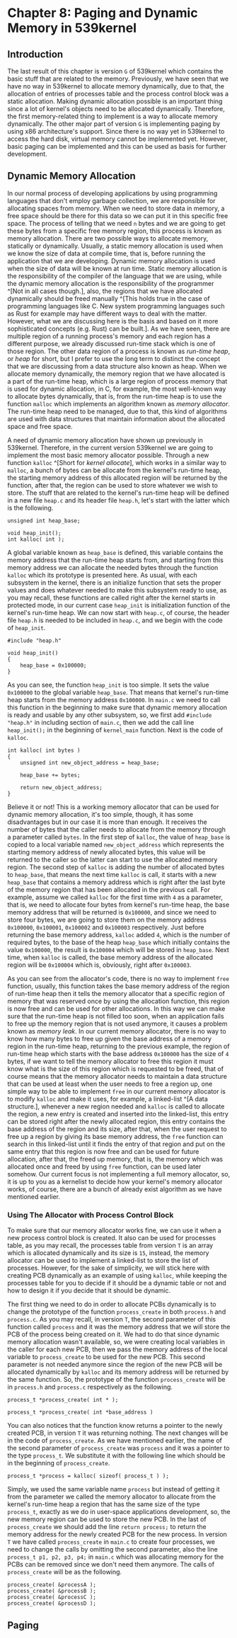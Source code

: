 # Chapter 8: Paging and Dynamic Memory in 539kernel

## Introduction
The last result of this chapter is version `G` of 539kernel which contains the basic stuff that are related to the memory. Previously, we have seen that we have no way in 539kernel to allocate memory dynamically, due to that, the allocation of entries of processes table and the process control block was a static allocation. Making dynamic allocation possible is an important thing since a lot of kernel's objects need to be allocated dynamically. Therefore, the first memory-related thing to implement is a way to allocate memory dynamically. The other major part of version `G` is implementing paging by using x86 architecture's support. Since there is no way yet in 539kernel to access the hard disk, virtual memory cannot be implemented yet. However, basic paging can be implemented and this can be used as basis for further development.

## Dynamic Memory Allocation
<!-- TODO: This part is largely duplicated with CH6. "The Data Structures of Processes". Merge them -->
In our normal process of developing applications by using programming languages that don't employ garbage collection, we are responsible for allocating spaces from memory. When we need to store data in memory, a free space should be there for this data so we can put it in this specific free space. The process of telling that we need `n` bytes and we are going to get these bytes from a specific free memory region, this process is known as memory allocation. There are two possible ways to allocate memory, statically or dynamically. Usually, a static memory allocation is used when we know the size of data at compile time, that is, before running the application that we are developing. Dynamic memory allocation is used when the size of data will be known at run time. Static memory allocation is the responsibility of the compiler of the language that we are using, while the dynamic memory allocation is the responsibility of the programmer ^[Not in all cases though.], also, the regions that we have allocated dynamically should be freed manually ^[This holds true in the case of programming languages like C. New system programming languages such as Rust for example may have different ways to deal with the matter. However, what we are discussing here is the basis and based on it more sophisticated concepts (e.g. Rust) can be built.]. As we have seen, there are multiple region of a running process's memory and each region has a different purpose, we already discussed run-time stack which is one of those region. The other data region of a process is known as *run-time heap*, or *heap* for short, but I prefer to use the long term to distinct the concept that we are discussing from a data structure also known as heap. When we allocate memory dynamically, the memory region that we have allocated is a part of the run-time heap, which is a large region of process memory that is used for dynamic allocation, in C, for example, the most well-known way to allocate bytes dynamically, that is, from the run-time heap is to use the function `malloc` which implements an algorithm known as *memory allocator*. The run-time heap need to be managed, due to that, this kind of algorithms are used with data structures that maintain information about the allocated space and free space.

A need of dynamic memory allocation have shown up previously in 539kernel. Therefore, in the current version 539kernel we are going to implement the most basic memory allocator possible. Through a new function `kalloc` ^[Short for *kernel allocate*], which works in a similar way to `malloc`, a bunch of bytes can be allocate from the kernel's run-time heap, the starting memory address of this allocated region will be returned by the function, after that, the region can be used to store whatever we wish to store. The stuff that are related to the kernel's run-time heap will be defined in a new file `heap.c` and its header file `heap.h`, let's start with the latter which is the following.

```{.c}
unsigned int heap_base;

void heap_init();
int kalloc( int );
```

A global variable known as `heap_base` is defined, this variable contains the memory address that the run-time heap starts from, and starting from this memory address we can allocate the needed bytes through the function `kalloc` which its prototype is presented here. As usual, with each subsystem in the kernel, there is an initialize function that sets the proper values and does whatever needed to make this subsystem ready to use, as you may recall, these functions are called right after the kernel starts in protected mode, in our current case `heap_init` is initialization function of the kernel's run-time heap. We can now start with `heap.c`, of course, the header file `heap.h` is needed to be included in `heap.c`, and we begin with the code of `heap_init`.

```{.c}
#include "heap.h"

void heap_init()
{
	heap_base = 0x100000;
}
```

As you can see, the function `heap_init` is too simple. It sets the value `0x100000` to the global variable `heap_base`. That means that kernel's run-time heap starts from the memory address `0x100000`. In `main.c` we need to call this function in the beginning to make sure that dynamic memory allocation is ready and usable by any other subsystem, so, we first add `#include "heap.h"` in including section of `main.c`, then we add the call line `heap_init();` in the beginning of `kernel_main` function. Next is the code of `kalloc`.

```{.c}
int kalloc( int bytes )
{
	unsigned int new_object_address = heap_base;
	
	heap_base += bytes;
	
	return new_object_address;
}
```

Believe it or not! This is a working memory allocator that can be used for dynamic memory allocation, it's too simple, though, it has some disadvantages but in our case it is more than enough. It receives the number of bytes that the caller needs to allocate from the memory through a parameter called `bytes`. In the first step of `kalloc`, the value of `heap_base` is copied to a local variable named `new_object_address` which represents the starting memory address of newly allocated bytes, this value will be returned to the caller so the latter can start to use the allocated memory region. The second step of `kalloc` is adding the number of allocated bytes to `heap_base`, that means the next time `kalloc` is call, it starts with a new `heap_base` that contains a memory address which is right after the last byte of the memory region that has been allocated in the previous call. For example, assume we called `kalloc` for the first time with `4` as a parameter, that is, we need to allocate four bytes from kernel's run-time heap, the base memory address that will be returned is `0x100000`, and since we need to store four bytes, we are going to store them on the memory address `0x100000`, `0x100001`, `0x100002` and `0x100003` respectively. Just before returning the base memory address, `kalloc` added `4`, which is the number of required bytes, to the base of the heap `heap_base` which initially contains the value `0x100000`, the result is `0x100004` which will be stored in `heap_base`. Next time, when `kalloc` is called, the base memory address of the allocated region will be `0x100004` which is, obviously, right after `0x100003`.

As you can see from the allocator's code, there is no way to implement `free` function, usually, this function takes the base memory address of the region of run-time heap then it tells the memory allocator that a specific region of memory that was reserved once by using the allocation function, this region is now free and can be used for other allocations. In this way we can make sure that the run-time heap is not filled too soon, when an application fails to free up the memory region that is not used anymore, it causes a problem known as *memory leak*. In our current memory allocator, there is no way to know how many bytes to free up given the base address of a memory region in the run-time heap, returning to the previous example, the region of run-time heap which starts with the base address `0x100000` has the size of `4` bytes, if we want to tell the memory allocator to free this region it must know what is the size of this region which is requested to be freed, that of course means that the memory allocator needs to maintain a data structure that can be used at least when the user needs to free a region up, one simple way to be able to implement `free` in our current memory allocator is to modify `kalloc` and make it uses, for example, a linked-list ^[A data structure.], whenever a new region needed and `kalloc` is called to allocate the region, a new entry is created and inserted into the linked-list, this entry can be stored right after the newly allocated region, this entry contains the base address of the region and its size, after that, when the user request to free up a region by giving its base memory address, the `free` function can search in this linked-list until it finds the entry of that region and put on the same entry that this region is now free and can be used for future allocation, after that, the freed up memory, that is, the memory which was allocated once and freed by using `free` function, can be used later somehow. Our current focus is not implementing a full memory allocator, so, it is up to you as a kernelist to decide how your kernel's memory allocator works, of course, there are a bunch of already exist algorithm as we have mentioned earlier.

### Using The Allocator with Process Control Block
To make sure that our memory allocator works fine, we can use it when a new process control block is created. It also can be used for processes table, as you may recall, the processes table from version `T` is an array which is allocated dynamically and its size is `15`, instead, the memory allocator can be used to implement a linked-list to store the list of processes. However, for the sake of simplicity, we will stick here with creating PCB dynamically as an example of using `kalloc`, while keeping the processes table for you to decide if it should be a dynamic table or not and how to design it if you decide that it should be dynamic.

The first thing we need to do in order to allocate PCBs dynamically is to change the prototype of the function `process_create` in both `process.h` and `process.c`. As you may recall, in version `T`, the second parameter of this function called `process` and it was the memory address that we will store the PCB of the process being created on it. We had to do that since dynamic memory allocation wasn't available, so, we were creating local variables in the caller for each new PCB, then we pass the memory address of the local variable to `process_create` to be used for the new PCB. This second parameter is not needed anymore since the region of the new PCB will be allocated dynamically by `kalloc` and its memory address will be returned by the same function. So, the prototype of the function `process_create` will be in `process.h` and `process.c` respectively as the following.

```{.c}
process_t *process_create( int * );
```

```{.c}
process_t *process_create( int *base_address )
```

You can also notices that the function know returns a pointer to the newly created PCB, in version `T` it was returning nothing. The next changes will be in the code of `process_create`. As we have mentioned earlier, the name of the second parameter of `process_create` was `process` and it was a pointer to the type `process_t`. We substitute it with the following line which should be in the beginning of `process_create`.

```{.c}
process_t *process = kalloc( sizeof( process_t ) );
```

Simply, we used the same variable name `process` but instead of getting it from the parameter we called the memory allocator to allocate from the kernel's run-time heap a region that has the same size of the type `process_t`, exactly as we do in user-space applications development, so, the new memory region can be used to store the new PCB. In the last of `process_create` we should add the line `return process;` to return the memory address for the newly created PCB for the new process. In version `T` we have called `process_create` in `main.c` to create four processes, we need to change the calls by omitting the second parameter, also the line `process_t p1, p2, p3, p4;` in `main.c` which was allocating memory for the PCBs can be removed since we don't need them anymore. The calls of `process_create` will be as the following.

```{.c}
process_create( &processA );
process_create( &processB );
process_create( &processC );
process_create( &processD );
```

## Paging
<!-- Data-alignment -->